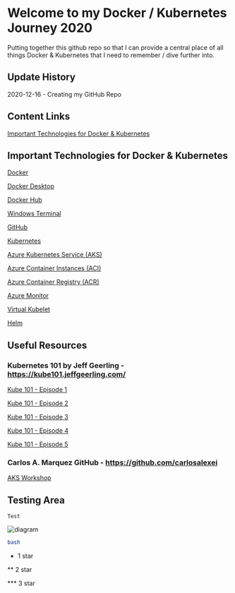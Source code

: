 # Welcome to my Docker / Kubernetes Journey 2020
Putting together this github repo so that I can provide a central place of all things Docker & Kubernetes that I need to remember / dive further into.

## Update History
2020-12-16 - Creating my GitHub Repo

## Content Links
[Important Technologies for Docker & Kubernetes](https://github.com/satsuk81/kube-journey#important-technologies-for-docker--kubernetes)

## Important Technologies for Docker & Kubernetes
[Docker](https://www.docker.com/)

[Docker Desktop](https://www.docker.com/products/docker-desktop)

[Docker Hub](https://www.docker.com/products/docker-hub)

[Windows Terminal](https://www.microsoft.com/en-gb/p/windows-terminal/9n0dx20hk701?activetab=pivot:overviewtab)

[GitHub](https://github.com/)

[Kubernetes](https://kubernetes.io/)

[Azure Kubernetes Service (AKS)](https://azure.microsoft.com/en-gb/services/kubernetes-service/)

[Azure Container Instances (ACI)](https://azure.microsoft.com/en-gb/services/container-instances/)

[Azure Container Registry (ACR)](https://azure.microsoft.com/en-gb/services/container-registry/)

[Azure Monitor](https://docs.microsoft.com/en-us/azure/azure-monitor/overview)

[Virtual Kubelet](https://github.com/virtual-kubelet/virtual-kubelet)

[Helm](https://helm.sh/)

## Useful Resources
### Kubernetes 101 by Jeff Geerling - https://kube101.jeffgeerling.com/

[Kube 101 - Episode 1](https://www.youtube.com/watch?v=IcslsH7OoYo)

[Kube 101 - Episode 2](https://www.youtube.com/watch?v=AHDrejEv0SM)

[Kube 101 - Episode 3](https://www.youtube.com/watch?v=nn9J9sWLj_w)

[Kube 101 - Episode 4](https://www.youtube.com/watch?v=mrxA8g3w6ic)

[Kube 101 - Episode 5](https://www.youtube.com/watch?v=euZdS5b2siA)

### Carlos A. Marquez GitHub - https://github.com/carlosalexei
[AKS Workshop](https://github.com/carlosalexei/aks-workshop)


## Testing Area
```
Test
```
![diagram](website/static/img/diagram.svg)
```bash
bash
```
* 1 star

** 2 star

*** 3 star
